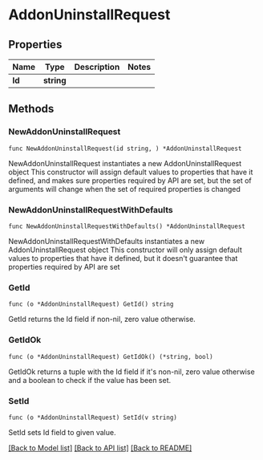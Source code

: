 # AddonUninstallRequest

## Properties

Name | Type | Description | Notes
------------ | ------------- | ------------- | -------------
**Id** | **string** |  | 

## Methods

### NewAddonUninstallRequest

`func NewAddonUninstallRequest(id string, ) *AddonUninstallRequest`

NewAddonUninstallRequest instantiates a new AddonUninstallRequest object
This constructor will assign default values to properties that have it defined,
and makes sure properties required by API are set, but the set of arguments
will change when the set of required properties is changed

### NewAddonUninstallRequestWithDefaults

`func NewAddonUninstallRequestWithDefaults() *AddonUninstallRequest`

NewAddonUninstallRequestWithDefaults instantiates a new AddonUninstallRequest object
This constructor will only assign default values to properties that have it defined,
but it doesn't guarantee that properties required by API are set

### GetId

`func (o *AddonUninstallRequest) GetId() string`

GetId returns the Id field if non-nil, zero value otherwise.

### GetIdOk

`func (o *AddonUninstallRequest) GetIdOk() (*string, bool)`

GetIdOk returns a tuple with the Id field if it's non-nil, zero value otherwise
and a boolean to check if the value has been set.

### SetId

`func (o *AddonUninstallRequest) SetId(v string)`

SetId sets Id field to given value.



[[Back to Model list]](../README.md#documentation-for-models) [[Back to API list]](../README.md#documentation-for-api-endpoints) [[Back to README]](../README.md)


